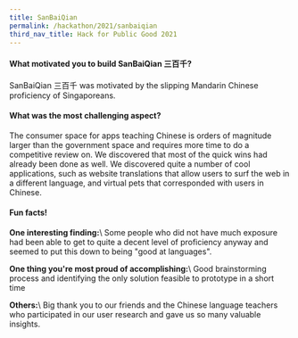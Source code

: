 ```yaml
---
title: SanBaiQian
permalink: /hackathon/2021/sanbaiqian
third_nav_title: Hack for Public Good 2021
---
```



#### What motivated you to build SanBaiQian 三百千?
SanBaiQian 三百千 was motivated by the slipping Mandarin Chinese proficiency of Singaporeans. 

#### What was the most challenging aspect?
The consumer space for apps teaching Chinese is orders of magnitude larger than the government space and requires more time to do a competitive review on. We discovered that most of the quick wins had already been done as well. We discovered quite a number of cool applications, such as website translations that allow users to surf the web in a different language, and virtual pets that corresponded with users in Chinese.

#### Fun facts!
**One interesting finding:**\\
Some people who did not have much exposure had been able to get to quite a decent level of proficiency anyway and seemed to put this down to being "good at languages".

**One thing you're most proud of accomplishing:**\\
Good brainstorming process and identifying the only solution feasible to prototype in a short time

**Others:**\\
Big thank you to our friends and the Chinese language teachers who participated in our user research and gave us so many valuable insights.
